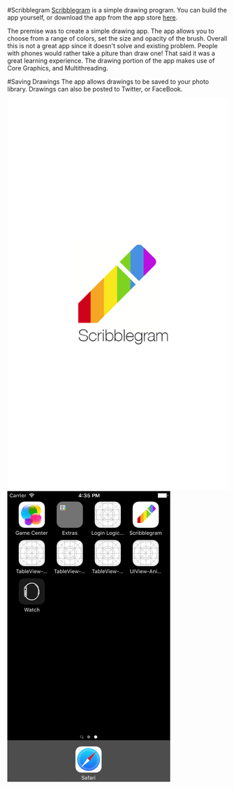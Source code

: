 #Scribblegram
[Scribblegram](http://webdevils.com/scribblegram/) is a simple drawing program. You can build the app yourself, or download 
the app from the app store [here](https://itunes.apple.com/us/app/scribblegram/id955086437?mt=8&uo=4). 

The premise was to create a simple drawing app. The app allows you to choose from a range of colors, set the size and opacity
of the brush. Overall this is not a great app since it doesn't solve and existing problem. People with phones would rather 
take a piture than draw one! That said it was a great learning experience. The drawing portion of the app makes use of 
Core Graphics, and Multithreading. 

#Saving Drawings
The app allows drawings to be saved to your photo library. Drawings can also be posted to Twitter, or FaceBook. 

![Scribblegram image](https://github.com/soggybag/scribblegram/blob/master/Default-568h%402x.png)
![Scribblegram gif](screencast.gif)
